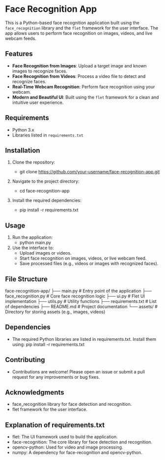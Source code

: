# Face Recognition App

This is a Python-based face recognition application built using the `face_recognition` library and the `flet` framework for the user interface. The app allows users to perform face recognition on images, videos, and live webcam feeds.

## Features
- **Face Recognition from Images**: Upload a target image and known images to recognize faces.
- **Face Recognition from Videos**: Process a video file to detect and recognize faces.
- **Real-Time Webcam Recognition**: Perform face recognition using your webcam.
- **Modern and Beautiful UI**: Built using the `flet` framework for a clean and intuitive user experience.

## Requirements
- Python 3.x
- Libraries listed in `requirements.txt`

## Installation
1. Clone the repository:
    - git clone https://github.com/your-username/face-recognition-app.git

2. Navigate to the project directory:
    - cd face-recognition-app

3. Install the required dependencies:
    - pip install -r requirements.txt

## Usage
1. Run the application:
    - python main.py
2. Use the interface to:
    - Upload images or videos.
    - Start face recognition on images, videos, or live webcam feed.
    - Save processed files (e.g., videos or images with recognized faces).

## File Structure
face-recognition-app/
├── main.py                # Entry point of the application
├── face_recognition.py    # Core face recognition logic
├── ui.py                  # Flet UI implementation
├── utils.py               # Utility functions
├── requirements.txt       # List of dependencies
├── README.md              # Project documentation
└── assets/                # Directory for storing assets (e.g., images, videos)

## Dependencies
- The required Python libraries are listed in requirements.txt. Install them using:
    pip install -r requirements.txt

## Contributing
- Contributions are welcome! Please open an issue or submit a pull request for any improvements or bug fixes.

## Acknowledgments
- face_recognition library for face detection and recognition.
- flet framework for the user interface.

## Explanation of requirements.txt
- flet: The UI framework used to build the application.
- face-recognition: The core library for face detection and recognition.
- opencv-python: Used for video and image processing.
- numpy: A dependency for face-recognition and opencv-python.